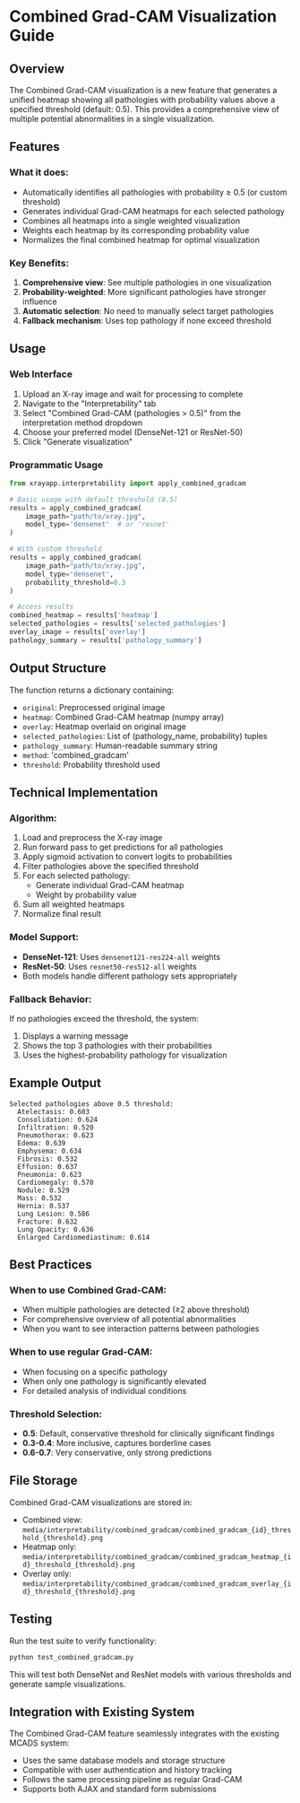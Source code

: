 # Combined Grad-CAM Visualization Guide

## Overview

The Combined Grad-CAM visualization is a new feature that generates a unified heatmap showing all pathologies with probability values above a specified threshold (default: 0.5). This provides a comprehensive view of multiple potential abnormalities in a single visualization.

## Features

### What it does:
- Automatically identifies all pathologies with probability ≥ 0.5 (or custom threshold)
- Generates individual Grad-CAM heatmaps for each selected pathology
- Combines all heatmaps into a single weighted visualization
- Weights each heatmap by its corresponding probability value
- Normalizes the final combined heatmap for optimal visualization

### Key Benefits:
1. **Comprehensive view**: See multiple pathologies in one visualization
2. **Probability-weighted**: More significant pathologies have stronger influence
3. **Automatic selection**: No need to manually select target pathologies
4. **Fallback mechanism**: Uses top pathology if none exceed threshold

## Usage

### Web Interface
1. Upload an X-ray image and wait for processing to complete
2. Navigate to the "Interpretability" tab
3. Select "Combined Grad-CAM (pathologies > 0.5)" from the interpretation method dropdown
4. Choose your preferred model (DenseNet-121 or ResNet-50)
5. Click "Generate visualization"

### Programmatic Usage

```python
from xrayapp.interpretability import apply_combined_gradcam

# Basic usage with default threshold (0.5)
results = apply_combined_gradcam(
    image_path="path/to/xray.jpg",
    model_type='densenet'  # or 'resnet'
)

# With custom threshold
results = apply_combined_gradcam(
    image_path="path/to/xray.jpg",
    model_type='densenet',
    probability_threshold=0.3
)

# Access results
combined_heatmap = results['heatmap']
selected_pathologies = results['selected_pathologies']
overlay_image = results['overlay']
pathology_summary = results['pathology_summary']
```

## Output Structure

The function returns a dictionary containing:

- `original`: Preprocessed original image
- `heatmap`: Combined Grad-CAM heatmap (numpy array)
- `overlay`: Heatmap overlaid on original image
- `selected_pathologies`: List of (pathology_name, probability) tuples
- `pathology_summary`: Human-readable summary string
- `method`: 'combined_gradcam'
- `threshold`: Probability threshold used

## Technical Implementation

### Algorithm:
1. Load and preprocess the X-ray image
2. Run forward pass to get predictions for all pathologies
3. Apply sigmoid activation to convert logits to probabilities
4. Filter pathologies above the specified threshold
5. For each selected pathology:
   - Generate individual Grad-CAM heatmap
   - Weight by probability value
6. Sum all weighted heatmaps
7. Normalize final result

### Model Support:
- **DenseNet-121**: Uses `densenet121-res224-all` weights
- **ResNet-50**: Uses `resnet50-res512-all` weights
- Both models handle different pathology sets appropriately

### Fallback Behavior:
If no pathologies exceed the threshold, the system:
1. Displays a warning message
2. Shows the top 3 pathologies with their probabilities
3. Uses the highest-probability pathology for visualization

## Example Output

```
Selected pathologies above 0.5 threshold:
  Atelectasis: 0.603
  Consolidation: 0.624
  Infiltration: 0.520
  Pneumothorax: 0.623
  Edema: 0.639
  Emphysema: 0.634
  Fibrosis: 0.532
  Effusion: 0.637
  Pneumonia: 0.623
  Cardiomegaly: 0.570
  Nodule: 0.529
  Mass: 0.532
  Hernia: 0.537
  Lung Lesion: 0.586
  Fracture: 0.632
  Lung Opacity: 0.636
  Enlarged Cardiomediastinum: 0.614
```

## Best Practices

### When to use Combined Grad-CAM:
- When multiple pathologies are detected (≥2 above threshold)
- For comprehensive overview of all potential abnormalities
- When you want to see interaction patterns between pathologies

### When to use regular Grad-CAM:
- When focusing on a specific pathology
- When only one pathology is significantly elevated
- For detailed analysis of individual conditions

### Threshold Selection:
- **0.5**: Default, conservative threshold for clinically significant findings
- **0.3-0.4**: More inclusive, captures borderline cases
- **0.6-0.7**: Very conservative, only strong predictions

## File Storage

Combined Grad-CAM visualizations are stored in:
- Combined view: `media/interpretability/combined_gradcam/combined_gradcam_{id}_threshold_{threshold}.png`
- Heatmap only: `media/interpretability/combined_gradcam/combined_gradcam_heatmap_{id}_threshold_{threshold}.png`
- Overlay only: `media/interpretability/combined_gradcam/combined_gradcam_overlay_{id}_threshold_{threshold}.png`

## Testing

Run the test suite to verify functionality:

```bash
python test_combined_gradcam.py
```

This will test both DenseNet and ResNet models with various thresholds and generate sample visualizations.

## Integration with Existing System

The Combined Grad-CAM feature seamlessly integrates with the existing MCADS system:
- Uses the same database models and storage structure
- Compatible with user authentication and history tracking
- Follows the same processing pipeline as regular Grad-CAM
- Supports both AJAX and standard form submissions 
